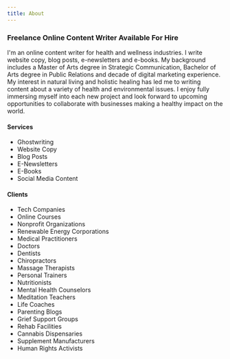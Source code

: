 ```yaml
---
title: About
---
```

### Freelance Online Content Writer Available For Hire

I'm an online content writer for health and wellness industries. I write website copy, blog posts, e-newsletters and e-books. My background includes a Master of Arts degree in Strategic Communication, Bachelor of Arts degree in Public Relations and decade of digital marketing experience. My interest in natural living and holistic healing has led me to writing content about a variety of health and environmental issues. I enjoy fully immersing myself into each new project and look forward to upcoming opportunities to collaborate with businesses making a healthy impact on the world.

#### Services

* Ghostwriting
* Website Copy
* Blog Posts
* E-Newsletters
* E-Books
* Social Media Content

#### Clients

* Tech Companies
* Online Courses
* Nonprofit Organizations
* Renewable Energy Corporations
* Medical Practitioners
* Doctors
* Dentists
* Chiropractors
* Massage Therapists
* Personal Trainers
* Nutritionists
* Mental Health Counselors
* Meditation Teachers
* Life Coaches
* Parenting Blogs
* Grief Support Groups
* Rehab Facilities
* Cannabis Dispensaries
* Supplement Manufacturers
* Human Rights Activists